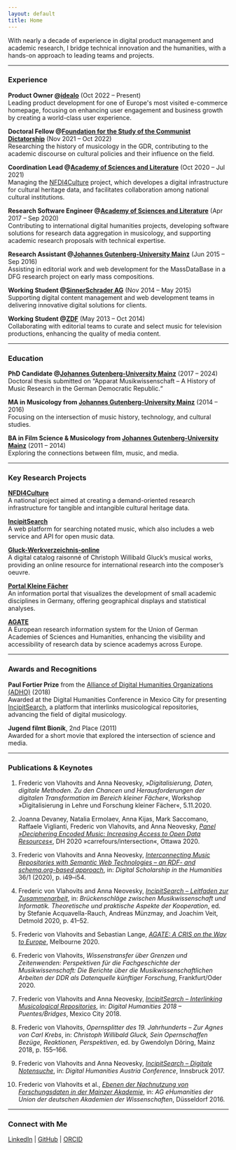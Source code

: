 ```yaml
---
layout: default
title: Home
---
```


With nearly a decade of experience in digital product management and academic research, I bridge technical innovation and the humanities, with a hands-on approach to leading teams and projects.

---

### Experience

**Product Owner @[idealo](https://www.idealo.de)** (Oct 2022 – Present)  
Leading product development for one of Europe's most visited e-commerce homepage, focusing on enhancing user engagement and business growth by creating a world-class user experience.

**Doctoral Fellow @[Foundation for the Study of the Communist Dictatorship](https://www.bundesstiftung-aufarbeitung.de/)** (Nov 2021 – Oct 2022)  
Researching the history of musicology in the GDR, contributing to the academic discourse on cultural policies and their influence on the field.

**Coordination Lead @[Academy of Sciences and Literature](https://www.adwmainz.de/)** (Oct 2020 – Jul 2021)  
Managing the [NFDI4Culture](https://nfdi4culture.de/) project, which developes a digital infrastructure for cultural heritage data, and facilitates collaboration among national cultural institutions.

**Research Software Engineer @[Academy of Sciences and Literature](https://www.adwmainz.de/)** (Apr 2017 – Sep 2020)  
Contributing to international digital humanities projects, developing software solutions for research data aggregation in musicology, and supporting academic research proposals with technical expertise.

**Research Assistant @[Johannes Gutenberg-University Mainz](https://www.uni-mainz.de)** (Jun 2015 – Sep 2016)  
Assisting in editorial work and web development for the MassDataBase in a DFG research project on early mass compositions.

**Working Student @[SinnerSchrader AG](https://www.sinnerschrader.com)** (Nov 2014 – May 2015)  
Supporting digital content management and web development teams in delivering innovative digital solutions for clients.

**Working Student @[ZDF](https://www.zdf.de)** (May 2013 – Oct 2014)  
Collaborating with editorial teams to curate and select music for television productions, enhancing the quality of media content.

---

### Education

**PhD Candidate @[Johannes Gutenberg-University Mainz](https://www.uni-mainz.de)** (2017 – 2024)  
Doctoral thesis submitted on “Apparat Musikwissenschaft – A History of Music Research in the German Democratic Republic.“

**MA in Musicology from [Johannes Gutenberg-University Mainz](https://www.uni-mainz.de)** (2014 – 2016)  
Focusing on the intersection of music history, technology, and cultural studies.

**BA in Film Science & Musicology from [Johannes Gutenberg-University Mainz](https://www.uni-mainz.de)** (2011 – 2014)  
Exploring the connections between film, music, and media.

---

### Key Research Projects

**[NFDI4Culture](https://nfdi4culture.de/)**  
A national project aimed at creating a demand-oriented research infrastructure for tangible and intangible cultural heritage data.

**[IncipitSearch](https://incipitsearch.de/)**  
A web platform for searching notated music, which also includes a web service and API for open music data.

**[Gluck-Werkverzeichnis-online](https://www.gluck-online.de/)**  
A digital catalog raisonné of Christoph Willibald Gluck’s musical works, providing an online resource for international research into the composer’s oeuvre.

**[Portal Kleine Fächer](https://www.kleinefaecher.de/)**  
An information portal that visualizes the development of small academic disciplines in Germany, offering geographical displays and statistical analyses.

**[AGATE](https://agate.academy/)**  
A European research information system for the Union of German Academies of Sciences and Humanities, enhancing the visibility and accessibility of research data by science academys across Europe.

---

### Awards and Recognitions

**Paul Fortier Prize** from the [Alliance of Digital Humanities Organizations (ADHO)](https://www.adho.org) (2018)  
Awarded at the Digital Humanities Conference in Mexico City for presenting [IncipitSearch](https://dh2018.adho.org/en/incipitsearch-interlinking-musicological-repositories/), a platform that interlinks musicological repositories, advancing the field of digital musicology.

**Jugend filmt Bionik**, 2nd Place (2011)  
Awarded for a short movie that explored the intersection of science and media.

---

### Publications & Keynotes

1. Frederic von Vlahovits and Anna Neovesky, *»Digitalisierung, Daten, digitale Methoden. Zu den Chancen und Herausforderungen der digitalen Transformation im Bereich kleiner Fächer«*, Workshop »Digitalisierung in Lehre und Forschung kleiner Fächer«, 5.11.2020.

2. Joanna Devaney, Natalia Ermolaev, Anna Kijas, Mark Saccomano, Raffaele Viglianti, Frederic von Vlahovits, and Anna Neovesky, *[Panel »Deciphering Encoded Music: Increasing Access to Open Data Resources«](https://dblp.org/rec/conf/dihu/DevaneyEKNSVV20.html)*, DH 2020 »carrefours/intersection«, Ottawa 2020.

3. Frederic von Vlahovits and Anna Neovesky, *[Interconnecting Music Repositories with Semantic Web Technologies – an RDF- and schema.org-based approach](https://doi.org/10.1093/llc/fqaa019)*, in: *Digital Scholarship in the Humanities* 36/1 (2020), p. i49–i54.

4. Frederic von Vlahovits and Anna Neovesky, *[IncipitSearch – Leitfaden zur Zusammenarbeit](https://doi.org/10.25366/2020.93)*, in: *Brückenschläge zwischen Musikwissenschaft und Informatik. Theoretische und praktische Aspekte der Kooperation*, ed. by Stefanie Acquavella-Rauch, Andreas Münzmay, and Joachim Veit, Detmold 2020, p. 41–52.

5. Frederic von Vlahovits and Sebastian Lange, *[AGATE: A CRIS on the Way to Europe](https://www.rd-alliance.org/agate-cris-way-europe)*, Melbourne 2020.

6. Frederic von Vlahovits, *Wissenstransfer über Grenzen und Zeitenwenden: Perspektiven für die Fachgeschichte der Musikwissenschaft: Die Berichte über die Musikwissenschaftlichen Arbeiten der DDR als Datenquelle künftiger Forschung*, Frankfurt/Oder 2020.

7. Frederic von Vlahovits and Anna Neovesky, *[IncipitSearch – Interlinking Musicological Repositories](https://dh2018.adho.org/en/incipitsearch-interlinking-musicological-repositories/)*, in: *Digital Humanities 2018 – Puentes/Bridges*, Mexico City 2018.

8. Frederic von Vlahovits, *Opernsplitter des 19. Jahrhunderts – Zur Agnes von Carl Krebs*, in: *Christoph Willibald Gluck, Sein Opernschaffen Bezüge, Reaktionen, Perspektiven*, ed. by Gwendolyn Döring, Mainz 2018, p. 155–166.

9. Frederic von Vlahovits and Anna Neovesky, *[IncipitSearch – Digitale Notensuche](https://digicademy.github.io/2017-DHA)*, in: *Digital Humanities Austria Conference*, Innsbruck 2017.

10. Frederic von Vlahovits et al., *[Ebenen der Nachnutzung von Forschungsdaten in der Mainzer Akademie](https://digicademy.github.io/2016-agehum-ddorf/)*, in: *AG eHumanities der Union der deutschen Akademien der Wissenschaften*, Düsseldorf 2016.

---

### Connect with Me

[LinkedIn](https://www.linkedin.com/in/vonvlaho/) \| [GitHub](https://github.com/vonvlaho) \| [ORCID](https://orcid.org/0000-0002-8111-6405)
